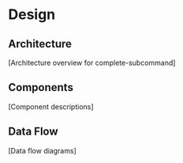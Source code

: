 # Design

## Architecture
[Architecture overview for complete-subcommand]

## Components
[Component descriptions]

## Data Flow
[Data flow diagrams]
